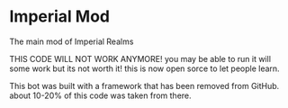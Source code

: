 # Imperial Mod

The main mod of Imperial Realms

THIS CODE WILL NOT WORK ANYMORE!
you may be able to run it will some work but its not worth it!
this is now open sorce to let people learn.

This bot was built with a framework that has been removed from GitHub. about 10-20% of this code was taken from there. 
